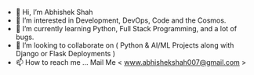 - 👋 Hi, I’m Abhishek Shah
- 👀 I’m interested in Development, DevOps, Code and the Cosmos.
- 🌱 I’m currently learning Python, Full Stack Programming, and a lot of bugs.
- 💞️ I’m looking to collaborate on ( Python & AI/ML Projects along with Django or Flask Deployments )
- 📫 How to reach me ... Mail Me < www.abhishekshah007@gmail.com >

<!---
abhiverse01/abhiverse01 is a ✨ special ✨ repository because its `README.md` (this file) appears on your GitHub profile.
You can click the Preview link to take a look at your changes.
--->

